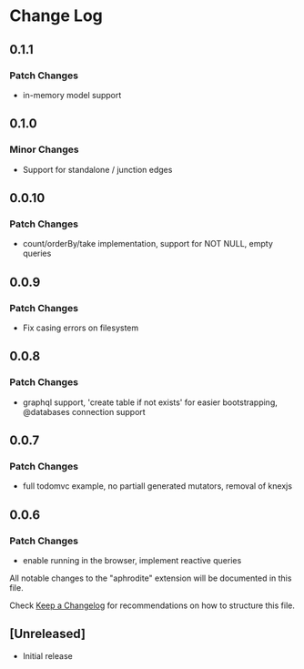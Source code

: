 # Change Log

## 0.1.1

### Patch Changes

- in-memory model support

## 0.1.0

### Minor Changes

- Support for standalone / junction edges

## 0.0.10

### Patch Changes

- count/orderBy/take implementation, support for NOT NULL, empty queries

## 0.0.9

### Patch Changes

- Fix casing errors on filesystem

## 0.0.8

### Patch Changes

- graphql support, 'create table if not exists' for easier bootstrapping, @databases connection support

## 0.0.7

### Patch Changes

- full todomvc example, no partiall generated mutators, removal of knexjs

## 0.0.6

### Patch Changes

- enable running in the browser, implement reactive queries

All notable changes to the "aphrodite" extension will be documented in this file.

Check [Keep a Changelog](http://keepachangelog.com/) for recommendations on how to structure this file.

## [Unreleased]

- Initial release
